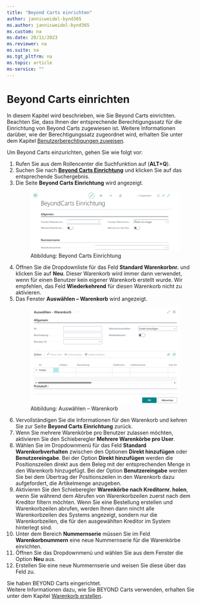 ```yaml
---
title: "Beyond Carts einrichten"
author: jannicweidel-bynd365
ms.author: jannicweidel-bynd365
ms.custom: na
ms.date: 20/11/2023
ms.reviewer: na
ms.suite: na
ms.tgt_pltfrm: na
ms.topic: article
ms-service: ""
---
```


# <a name="setup-beyond-carts"></a>Beyond Carts einrichten

In diesem Kapitel wird beschrieben, wie Sie Beyond Carts einrichten.  
Beachten Sie, dass Ihnen der entsprechende Berechtigungssatz für die Einrichtung von Beyond Carts zugewiesen ist. Weitere Informationen darüber, wie der 
Berechtigungssatz zugeordnet wird, erhalten Sie unter dem Kapitel [Benutzerberechtigungen zuweisen](assign-permission-set.md).  

Um Beyond Carts einzurichten, gehen Sie wie folgt vor:  

1. Rufen Sie aus dem Rollencenter die Suchfunktion auf (**ALT+Q**).  
1. Suchen Sie nach **[Beyond Carts Einrichtung](https://businesscentral.dynamics.com/?page=70838780)** und klicken Sie auf das entsprechende Suchergebnis.  
1. Die Seite **Beyond Carts Einrichtung** wird angezeigt.  
    <figure>
      <a name="beyond-carts-setup"></a>
      <img src="../assets/beyond-carts-setup.png" alt="Beyond Carts Einrichtung"></img>
      <figcaption>Abbildung: Beyond Carts Einrichtung</figcaption>
    </figure>
1. Öffnen Sie die Dropdownliste für das Feld **Standard Warenkorbnr.** und klicken Sie auf **Neu**. Dieser Warenkorb wird immer dann verwendet, wenn für einen Benutzer kein eigener Warenkorb erstellt wurde. Wir empfehlen, das Feld **Wiederkehrend** für diesen Warenkorb nicht zu aktivieren.  
1. Das Fenster **Auswählen – Warenkorb** wird angezeigt.  
    <figure>
      <a name="select-cart"></a>
      <img src="../assets/select-cart.png" alt="Auswählen – Warenkorb"></img>
      <figcaption>Abbildung: Auswählen – Warenkorb</figcaption>
    </figure>
1. Vervollständigen Sie die Informationen für den Warenkorb und kehren Sie zur Seite **Beyond Carts Einrichtung** zurück.  
1. Wenn Sie mehrere Warenkörbe pro Benutzer zulassen möchten, aktivieren Sie den Schieberegler **Mehrere Warenkörbe pro User**.  
1. Wählen Sie im Dropdownmenü für das Feld **Standard Warenkorbverhalten** zwischen den Optionen **Direkt hinzufügen** oder **Benutzereingabe**. Bei der Option **Direkt hinzufügen** werden die Positionszeilen direkt aus dem Beleg mit der entsprechenden Menge in den Warenkorb hinzugefügt. Bei der Option **Benutzereingabe** werden Sie bei dem Übertrag der Positionszeilen in den Warenkorb dazu aufgefordert, die Artikelmenge anzugeben.    
1. Aktivieren Sie den Schieberegler **Warenkörbe nach Kreditornr. holen**, wenn Sie während dem Abrufen von Warenkorbzeilen zuerst nach dem Kreditor filtern möchten. Wenn Sie eine Bestellung erstellen und Warenkorbzeilen abrufen, werden Ihnen dann nincht alle Warenkorbzeilen des Systems angezeigt, sondern nur die Warenkorbzeilen, die für den ausgewählten Kreditor im System hinterlegt sind.  
1. Unter dem Bereich **Nummernserie** müssen Sie im Feld **Warenkorbnummern** eine neue Nummernserie für die Warenkörbe einrichten.  
1. Öffnen Sie das Dropdownmenü und wählen Sie aus dem Fenster die Option **Neu** aus.  
1. Erstellen Sie eine neue Nummernserie und weisen Sie diese über das Feld zu.  

Sie haben BEYOND Carts eingerichtet.  
Weitere Informationen dazu, wie Sie BEYOND Carts verwenden, erhalten Sie unter dem Kapitel [Warenkorb erstellen](../features/create-cart.md).  